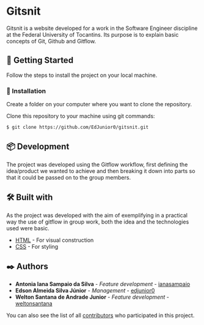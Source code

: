 # Gitsnit

Gitsnit is a website developed for a work in the Software Engineer discipline at the Federal University of Tocantins. Its purpose is to explain basic concepts of Git, Github and Gitflow.

## 🚀 Getting Started

Follow the steps to install the project on your local machine.

### 🔧 Installation

Create a folder on your computer where you want to clone the repository.

Clone this repository to your machine using git commands:

```
$ git clone https://github.com/EdJunior0/gitsnit.git
```
## 📦 Development

The project was developed using the Gitflow workflow, first defining the idea/product we wanted to achieve and then breaking it down into parts so that it could be passed on to the group members.

## 🛠️ Built with

As the project was developed with the aim of exemplifying in a practical way the use of gitflow in group work, both the idea and the technologies used were basic.

* [HTML](https://developer.mozilla.org/pt-BR/docs/Web/HTML) - For visual construction
* [CSS](https://developer.mozilla.org/pt-BR/docs/Web/CSS) - For styling

## ✒️ Authors

* **Antonia Iana Sampaio da Silva** - *Feature development* - [ianasampaio](https://github.com/ianasampaio)
* **Edson Almeida Silva Júnior** - *Management* - [edjunior0](https://github.com/edjunior0)
* **Welton Santana de Andrade Junior** - *Feature development* - [weltonsantana](https://github.com/weltonSantana)

You can also see the list of all [contributors](https://github.com/EdJunior0/gitsnit/graphs/contributors) who participated in this project.